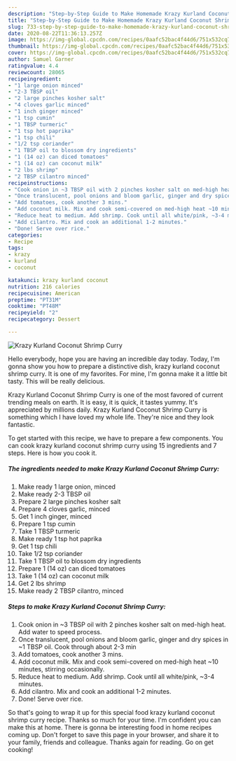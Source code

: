 ```yaml
---
description: "Step-by-Step Guide to Make Homemade Krazy Kurland Coconut Shrimp Curry"
title: "Step-by-Step Guide to Make Homemade Krazy Kurland Coconut Shrimp Curry"
slug: 733-step-by-step-guide-to-make-homemade-krazy-kurland-coconut-shrimp-curry
date: 2020-08-22T11:36:13.257Z
image: https://img-global.cpcdn.com/recipes/0aafc52bac4f44d6/751x532cq70/krazy-kurland-coconut-shrimp-curry-recipe-main-photo.jpg
thumbnail: https://img-global.cpcdn.com/recipes/0aafc52bac4f44d6/751x532cq70/krazy-kurland-coconut-shrimp-curry-recipe-main-photo.jpg
cover: https://img-global.cpcdn.com/recipes/0aafc52bac4f44d6/751x532cq70/krazy-kurland-coconut-shrimp-curry-recipe-main-photo.jpg
author: Samuel Garner
ratingvalue: 4.4
reviewcount: 28065
recipeingredient:
- "1 large onion minced"
- "2-3 TBSP oil"
- "2 large pinches kosher salt"
- "4 cloves garlic minced"
- "1 inch ginger minced"
- "1 tsp cumin"
- "1 TBSP turmeric"
- "1 tsp hot paprika"
- "1 tsp chili"
- "1/2 tsp coriander"
- "1 TBSP oil to blossom dry ingredients"
- "1 (14 oz) can diced tomatoes"
- "1 (14 oz) can coconut milk"
- "2 lbs shrimp"
- "2 TBSP cilantro minced"
recipeinstructions:
- "Cook onion in ~3 TBSP oil with 2 pinches kosher salt on med-high heat. Add water to speed process."
- "Once translucent, pool onions and bloom garlic, ginger and dry spices in ~1 TBSP oil. Cook through about 2-3 min"
- "Add tomatoes, cook another 3 mins."
- "Add coconut milk. Mix and cook semi-covered on med-high heat ~10 minutes, stirring occasionally."
- "Reduce heat to medium. Add shrimp. Cook until all white/pink, ~3-4 minutes."
- "Add cilantro. Mix and cook an additional 1-2 minutes."
- "Done! Serve over rice."
categories:
- Recipe
tags:
- krazy
- kurland
- coconut

katakunci: krazy kurland coconut 
nutrition: 216 calories
recipecuisine: American
preptime: "PT31M"
cooktime: "PT48M"
recipeyield: "2"
recipecategory: Dessert

---
```



![Krazy Kurland Coconut Shrimp Curry](https://img-global.cpcdn.com/recipes/0aafc52bac4f44d6/751x532cq70/krazy-kurland-coconut-shrimp-curry-recipe-main-photo.jpg)

Hello everybody, hope you are having an incredible day today. Today, I'm gonna show you how to prepare a distinctive dish, krazy kurland coconut shrimp curry. It is one of my favorites. For mine, I'm gonna make it a little bit tasty. This will be really delicious.



Krazy Kurland Coconut Shrimp Curry is one of the most favored of current trending meals on earth. It is easy, it is quick, it tastes yummy. It's appreciated by millions daily. Krazy Kurland Coconut Shrimp Curry is something which I have loved my whole life. They're nice and they look fantastic.


To get started with this recipe, we have to prepare a few components. You can cook krazy kurland coconut shrimp curry using 15 ingredients and 7 steps. Here is how you cook it.

<!--inarticleads1-->

##### The ingredients needed to make Krazy Kurland Coconut Shrimp Curry:

1. Make ready 1 large onion, minced
1. Make ready 2-3 TBSP oil
1. Prepare 2 large pinches kosher salt
1. Prepare 4 cloves garlic, minced
1. Get 1 inch ginger, minced
1. Prepare 1 tsp cumin
1. Take 1 TBSP turmeric
1. Make ready 1 tsp hot paprika
1. Get 1 tsp chili
1. Take 1/2 tsp coriander
1. Take 1 TBSP oil to blossom dry ingredients
1. Prepare 1 (14 oz) can diced tomatoes
1. Take 1 (14 oz) can coconut milk
1. Get 2 lbs shrimp
1. Make ready 2 TBSP cilantro, minced




<!--inarticleads2-->

##### Steps to make Krazy Kurland Coconut Shrimp Curry:

1. Cook onion in ~3 TBSP oil with 2 pinches kosher salt on med-high heat. Add water to speed process.
1. Once translucent, pool onions and bloom garlic, ginger and dry spices in ~1 TBSP oil. Cook through about 2-3 min
1. Add tomatoes, cook another 3 mins.
1. Add coconut milk. Mix and cook semi-covered on med-high heat ~10 minutes, stirring occasionally.
1. Reduce heat to medium. Add shrimp. Cook until all white/pink, ~3-4 minutes.
1. Add cilantro. Mix and cook an additional 1-2 minutes.
1. Done! Serve over rice.




So that's going to wrap it up for this special food krazy kurland coconut shrimp curry recipe. Thanks so much for your time. I'm confident you can make this at home. There is gonna be interesting food in home recipes coming up. Don't forget to save this page in your browser, and share it to your family, friends and colleague. Thanks again for reading. Go on get cooking!
